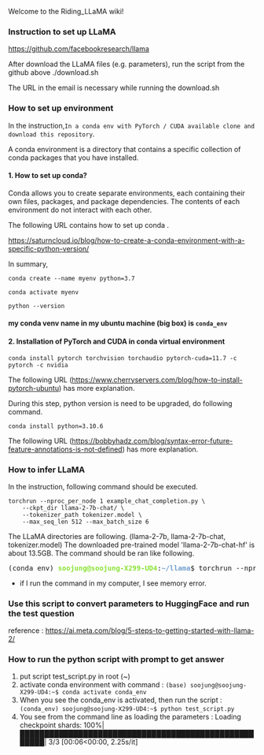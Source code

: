 Welcome to the Riding_LLaMA wiki!

### Instruction to set up LLaMA 
https://github.com/facebookresearch/llama

After download the LLaMA files (e.g. parameters), run the script from the github above ./download.sh

The URL in the email is necessary while running the download.sh 

### How to set up environment  
In the instruction,`In a conda env with PyTorch / CUDA available clone and download this repository`.

A conda environment is a directory that contains a specific collection of conda packages that you have installed. 

#### 1. How to set up conda? 
Conda allows you to create separate environments, each containing their own files, packages, and package dependencies. The contents of each environment do not interact with each other.

The following URL contains how to set up conda . 

https://saturncloud.io/blog/how-to-create-a-conda-environment-with-a-specific-python-version/

In summary, 

`conda create --name myenv python=3.7`

`conda activate myenv`

`python --version`


#### my conda venv name in my ubuntu machine (big box) is `conda_env`

#### 2. Installation of PyTorch and CUDA in conda virtual environment

`conda install pytorch torchvision torchaudio pytorch-cuda=11.7 -c pytorch -c nvidia`

The following URL (https://www.cherryservers.com/blog/how-to-install-pytorch-ubuntu) has more explanation. 

During this step, python version is need to be upgraded, do following command. 

`conda install python=3.10.6`

The following URL (https://bobbyhadz.com/blog/syntax-error-future-feature-annotations-is-not-defined) has more explanation. 

### How to infer LLaMA

In the instruction, following command should be executed. 

```
torchrun --nproc_per_node 1 example_chat_completion.py \
    --ckpt_dir llama-2-7b-chat/ \
    --tokenizer_path tokenizer.model \
    --max_seq_len 512 --max_batch_size 6
```

The LLaMA directories are following. (llama-2-7b, llama-2-7b-chat, tokenizer.model)
The downloaded pre-trained model 'llama-2-7b-chat-hf' is about 13.5GB. 
The command should be ran like following. 

<pre>(conda_env) <font color="#8AE234"><b>soojung@soojung-X299-UD4</b></font>:<font color="#729FCF"><b>~/llama</b></font>$ torchrun --nproc_per_node 1 example_chat_completion.py --ckpt_dir /home/soojung/llama-2-7b-chat/ --tokenizer_path /home/soojung/tokenizer.model --max_seq_len 512 --max_batch_size 6</pre>

* if I run the command in my computer, I see memory error.
  
### Use this script to convert parameters to HuggingFace and run the test question

reference : https://ai.meta.com/blog/5-steps-to-getting-started-with-llama-2/

### How to run the python script with prompt to get answer 
1. put script test_script.py in root (~)
2. activate conda environment with command : `(base) soojung@soojung-X299-UD4:~$ conda activate conda_env`
3. When you see the conda_env is activated, then run the script : `(conda_env) soojung@soojung-X299-UD4:~$ python test_script.py`
4. You see from the command line as loading the parameters : Loading checkpoint shards: 100%|█████████████████████████████████████████████████████| 3/3 [00:06<00:00,  2.25s/it]
